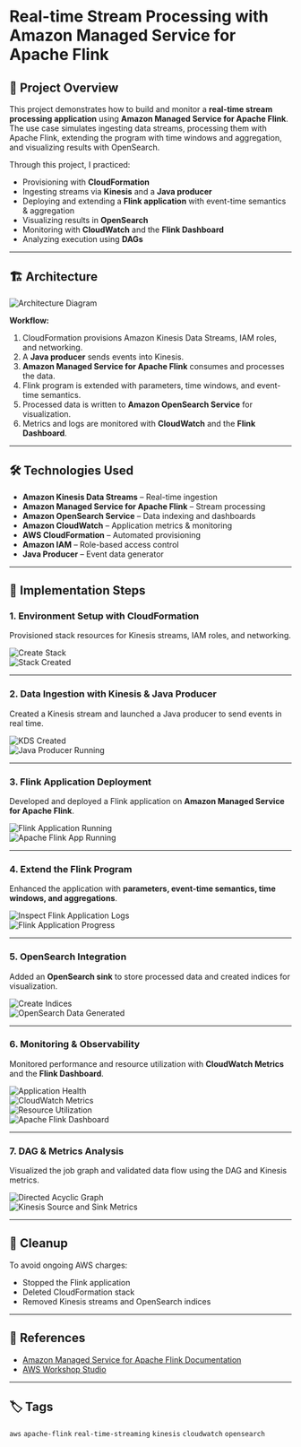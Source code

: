 # Real-time Stream Processing with Amazon Managed Service for Apache Flink

## 📌 Project Overview
This project demonstrates how to build and monitor a **real-time stream processing application** using **Amazon Managed Service for Apache Flink**.  
The use case simulates ingesting data streams, processing them with Apache Flink, extending the program with time windows and aggregation, and visualizing results with OpenSearch.

Through this project, I practiced:

- Provisioning with **CloudFormation**
- Ingesting streams via **Kinesis** and a **Java producer**
- Deploying and extending a **Flink application** with event-time semantics & aggregation
- Visualizing results in **OpenSearch**
- Monitoring with **CloudWatch** and the **Flink Dashboard**
- Analyzing execution using **DAGs**

---

## 🏗 Architecture
![Architecture Diagram](screenshots/diagram.png)

**Workflow:**
1. CloudFormation provisions Amazon Kinesis Data Streams, IAM roles, and networking.
2. A **Java producer** sends events into Kinesis.
3. **Amazon Managed Service for Apache Flink** consumes and processes the data.
4. Flink program is extended with parameters, time windows, and event-time semantics.
5. Processed data is written to **Amazon OpenSearch Service** for visualization.
6. Metrics and logs are monitored with **CloudWatch** and the **Flink Dashboard**.

---

## 🛠 Technologies Used
- **Amazon Kinesis Data Streams** – Real-time ingestion
- **Amazon Managed Service for Apache Flink** – Stream processing
- **Amazon OpenSearch Service** – Data indexing and dashboards
- **Amazon CloudWatch** – Application metrics & monitoring
- **AWS CloudFormation** – Automated provisioning
- **Amazon IAM** – Role-based access control
- **Java Producer** – Event data generator

---

## 🚀 Implementation Steps

### 1. Environment Setup with CloudFormation
Provisioned stack resources for Kinesis streams, IAM roles, and networking.

![Create Stack](screenshots/create-stack.png)  
![Stack Created](screenshots/stack-created.png)

---

### 2. Data Ingestion with Kinesis & Java Producer
Created a Kinesis stream and launched a Java producer to send events in real time.

![KDS Created](screenshots/KDS-Created.png)  
![Java Producer Running](screenshots/Java-producer-running.png)

---

### 3. Flink Application Deployment
Developed and deployed a Flink application on **Amazon Managed Service for Apache Flink**.

![Flink Application Running](screenshots/Flink-Application-Running.png)  
![Apache Flink App Running](screenshots/apache-flink-app-running.png)

---

### 4. Extend the Flink Program
Enhanced the application with **parameters, event-time semantics, time windows, and aggregations**.

![Inspect Flink Application Logs](screenshots/Inspect-Flink-application-logs.png)  
![Flink Application Progress](screenshots/FlinkApplicationProgress.png)

---

### 5. OpenSearch Integration
Added an **OpenSearch sink** to store processed data and created indices for visualization.

![Create Indices](screenshots/create-indices.png)  
![OpenSearch Data Generated](screenshots/Opensearch-data-generated.png)

---

### 6. Monitoring & Observability
Monitored performance and resource utilization with **CloudWatch Metrics** and the **Flink Dashboard**.

![Application Health](screenshots/ApplicationHealth.png)  
![CloudWatch Metrics](screenshots/cloudwatch-metrics.png)  
![Resource Utilization](screenshots/ResourceUtilization.png)  
![Apache Flink Dashboard](screenshots/apache-flink-dashboard.png)

---

### 7. DAG & Metrics Analysis
Visualized the job graph and validated data flow using the DAG and Kinesis metrics.

![Directed Acyclic Graph](screenshots/Directed-Acyclic-Graph.png)  
![Kinesis Source and Sink Metrics](screenshots/KinesisSourceAndSinkMetrics.png)

---

## 🧹 Cleanup
To avoid ongoing AWS charges:
- Stopped the Flink application
- Deleted CloudFormation stack
- Removed Kinesis streams and OpenSearch indices

---

## 🔗 References
- [Amazon Managed Service for Apache Flink Documentation](https://docs.aws.amazon.com/managed-flink/)  
- [AWS Workshop Studio](https://catalog.workshops.aws/managed-flink/en-US)

---

## 🏷️ Tags
`aws` `apache-flink` `real-time-streaming` `kinesis` `cloudwatch` `opensearch`
